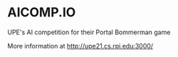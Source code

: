 # AICOMP.IO
UPE's AI competition for their Portal Bommerman game

More information at http://upe21.cs.rpi.edu:3000/
